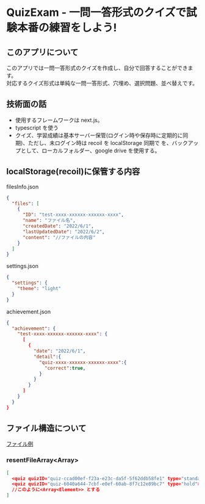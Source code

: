 # QuizExam - 一問一答形式のクイズで試験本番の練習をしよう!

## このアプリについて

このアプリでは一問一答形式のクイズを作成し、自分で回答することができます。  
 対応するクイズ形式は単純な一問一答形式、穴埋め、選択問題、並べ替えです。

## 技術面の話

- 使用するフレームワークは next.js。
- typescript を使う
- クイズ、学習成績は基本サーバー保管(ログイン時や保存時に定期的に同期)、ただし、未ログイン時は recoil を localStorage 同期で を、バックアップとして、ローカルフォルダー、google drive を使用する。

## localStorage(recoil)に保管する内容

filesInfo.json

```json
{
  "files": [
    {
      "ID": "test-xxxx-xxxxxx-xxxxxx-xxxx",
      "name": "ファイル名",
      "createdDate": "2022/6/1",
      "lastUpdatedDate": "2022/6/2",
      "content": "//ファイルの内容"
    }
  ]
}
```

settings.json

```json
{
  "settings": {
    "theme": "light"
  }
}
```

achievement.json

```json
{
  "achievement": {
    "test-xxxx-xxxxxx-xxxxxx-xxxx": {
      [
        {
          "date": "2022/6/1",
          "detail":{
            "quiz-xxxx-xxxxxx-xxxxxx-xxxx":{
              "correct":true,
            }
          }
        }
      ]
    }
  }
}
```

## ファイル構造について

[ファイル例](./example.quizexam.xml)

### resentFileArray<Array<Element>>

```json
[
  <quiz quizID="quiz-ccad00ef-f23a-e23c-da5f-5f62ddb58fe1" type="standard"><problem>問題文</problem><answer>答え</answer></quiz> ,
  <quiz quizID="quiz-6040a644-7cbf-e0ef-60ab-8f7c12e89bc7" type="hold"><problem>問題文</problem><answer showDefault="true"解答 <hole>穴埋め部分</hole></answer></quiz>
  //このように<Array<Element>> とする
]
```

